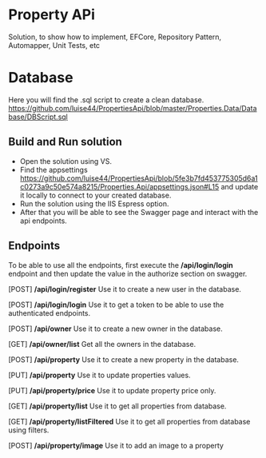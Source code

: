 
# Property APi

Solution, to show how to implement, EFCore, Repository Pattern, Automapper, Unit Tests, etc

# Database

Here you will find the .sql script to create a clean database.
https://github.com/luise44/PropertiesApi/blob/master/Properties.Data/Database/DBScript.sql

## Build and Run solution

- Open the solution using VS. 
- Find the appsettings https://github.com/luise44/PropertiesApi/blob/5fe3b7fd453775305d6a1c0273a9c50e574a8215/Properties.Api/appsettings.json#L15
and update it locally to connect to your created database.
- Run the solution using the IIS Espress option. 
- After that you will be able to see the Swagger page and interact with the api endpoints.

## Endpoints

To be able to use all the endpoints, first execute the **/api/login/login** endpoint and then update the value in the authorize section on swagger.

[POST]  **/api/login/register**  Use it to create a new user in the database.

[POST]  **/api/login/login**  Use it to get a token to be able to use the authenticated endpoints.

[POST] **/api/owner**  Use it to create a new owner in the database.

[GET]    **/api/owner/list**  Get all the owners in the database.

[POST]    **/api/property**  Use it to create a new property in the database.

[PUT]    **/api/property**  Use it to update properties values.

[PUT]    **/api/property/price**  Use it to update property price only.

[GET]    **/api/property/list**  Use it to get all properties from database.

[GET]    **/api/property/listFiltered**  Use it to get all properties from database using filters. 

[POST]    **/api/property/image**  Use it to add an image to a property